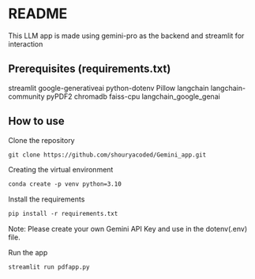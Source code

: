 # README

This LLM app is made using gemini-pro as the backend and streamlit for interaction

## Prerequisites (requirements.txt)

streamlit
google-generativeai
python-dotenv
Pillow
langchain
langchain-community
pyPDF2
chromadb
faiss-cpu
langchain_google_genai

## How to use

Clone the repository
```markdown
git clone https://github.com/shouryacoded/Gemini_app.git
```

Creating the virtual environment
```markdown
conda create -p venv python=3.10
```

Install the requirements
```markdown
pip install -r requirements.txt
```

Note: Please create your own Gemini API Key and use in the dotenv(.env) file.

Run the app
```markdown
streamlit run pdfapp.py


